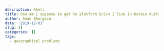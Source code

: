 ```yaml
---
description: Rhell
title: How am I suppose to get to platform 9/3/4 I live in Darwin Australia
author: Aman Bhargava
date: '2019-12-03'
slug: []
categories: []
tags:
  - geographical problems
---
```


